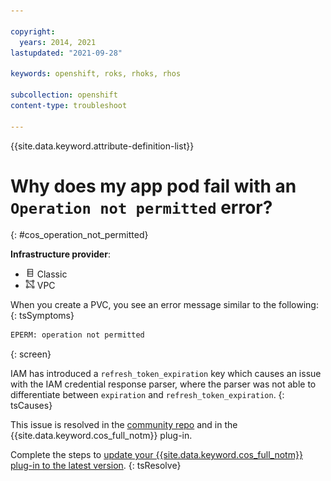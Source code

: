 ```yaml
---

copyright: 
  years: 2014, 2021
lastupdated: "2021-09-28"

keywords: openshift, roks, rhoks, rhos

subcollection: openshift
content-type: troubleshoot

---
```




{{site.data.keyword.attribute-definition-list}}


# Why does my app pod fail with an `Operation not permitted` error?
{: #cos_operation_not_permitted}

**Infrastructure provider**:
* <img src="images/icon-classic.png" alt="Classic infrastructure provider icon" width="15" style="width:15px; border-style: none"/> Classic
* <img src="images/icon-vpc.png" alt="VPC infrastructure provider icon" width="15" style="width:15px; border-style: none"/> VPC


When you create a PVC, you see an error message similar to the following:
{: tsSymptoms}

```sh
EPERM: operation not permitted
```
{: screen}


IAM has introduced a `refresh_token_expiration` key which causes an issue with the IAM credential response parser, where the parser was not able to differentiate between `expiration` and `refresh_token_expiration`.
{: tsCauses}

This issue is resolved in the [community repo](https://github.com/s3fs-fuse/s3fs-fuse/pull/1421) and in the {{site.data.keyword.cos_full_notm}} plug-in.


Complete the steps to [update your {{site.data.keyword.cos_full_notm}} plug-in to the latest version](/docs/containers?topic=containers-object_storage#update_cos_plugin).
{: tsResolve}






